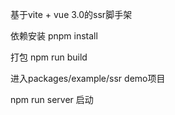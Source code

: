 基于vite + vue 3.0的ssr脚手架

依赖安装 pnpm install

打包 npm run build

进入packages/example/ssr demo项目

npm run server 启动
